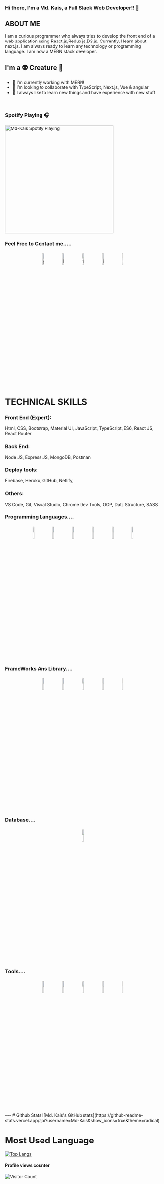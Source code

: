 
### Hi there, I'm a Md. Kais, a Full Stack Web Developer!! 👋 
## ABOUT ME
I am a curious programmer who always tries to develop the front end of a web application using React.js,Redux.js,D3.js. Currently, I learn about next.js. I am always ready to learn any technology or programming language. I am now a MERN stack developer.

## I'm a  👽 Creature 🤖 

- 🔭 I’m currently working with MERN!
- 👯 I’m looking to collaborate with TypeScript, Next.js, Vue & angular
- 🥅 I always like to learn new things and have experience with new stuff

<br/>

### Spotify Playing 🎧

[<img src="https://now-playing-codestackr.vercel.app/api/spotify-playing" alt="Md-Kais Spotify Playing" width="350" />](https://open.spotify.com/user/bxpyixj89kmgcjgjzv5keu6fd)
<br/>


### Feel Free to Contact me.....

<p align="center">
	<a href="https://github.com/Md-Kais" target="_blank"><img alt="github" width="10%" style="padding:5px" src="https://img.icons8.com/clouds/100/000000/github.png"/></a>
	<a href="https://www.linkedin.com/in/md-kais-7a976b1b0/"  target="_blank"><img alt="linkedin" width="10%" style="padding:5px" src="https://img.icons8.com/clouds/100/000000/linkedin.png"/></a>
	<a href="https://www.facebook.com/kais.superb/"  target="_blank"><img alt="facebook" width="10%" style="padding:5px" src="https://img.icons8.com/clouds/100/000000/facebook-new.png"/></a>
	<a href="https://www.instagram.com/ice_in_kais/"  target="_blank"><img alt="instagram" width="10%" style="padding:5px" src="https://img.icons8.com/clouds/100/000000/instagram.png"/></a>
	<a href="https://twitter.com/Md_Kais_"  target="_blank"><img alt="twitter" width="10%" style="padding:5px" src="https://img.icons8.com/clouds/100/000000/twitter.png"/></a>
</p>


<br />


# TECHNICAL SKILLS

### Front End (Expert): 
Html, CSS, Bootstrap, Material UI,  JavaScript, TypeScript, ES6, React JS, React Router
### Back End: 
Node JS, Express JS, MongoDB, Postman
### Deploy tools: 
Firebase, Heroku, GitHub,  Netlify, 
### Others: 
VS Code, Git, Visual Studio,  Chrome Dev Tools, OOP, Data Structure, SASS


### Programming Languages....

<p align="center">
	<img width="10%" style="padding:5px" src="https://img.icons8.com/color/144/000000/c-programming.png"/>
	<img width="10%" style="padding:5px" src="https://img.icons8.com/color/144/000000/python.png"/>
	<img width="10%" style="padding:5px" src="https://img.icons8.com/color/144/000000/javascript.png"/>
    <img width="10%" style="padding:5px" src="https://img.icons8.com/color/144/000000/typescript.png"/>
  <img width="10%" style="padding:5px" src="https://img.icons8.com/color/144/000000/nodejs.png"/>
  <img width="10%" style="padding:5px" src="https://img.icons8.com/color/144/000000/c-plus-plus-logo.png"/>
</p>
<br />

### FrameWorks Ans Library....

<p align="center">
	<img width="10%" style="padding:5px" src="https://img.icons8.com/color/144/000000/bootstrap.png"/>
	<img width="10%" style="padding:5px"  src="https://img.icons8.com/color/144/000000/react-native.png"/>
	<img width="10%" style="padding:5px" src="https://img.icons8.com/color/144/000000/material-ui.png"/>
    <img width="10%" style="padding:5px" src="https://img.icons8.com/color/48/000000/vue-js.png"/>
  <img width="10%" style="padding:5px" src="https://img.icons8.com/color/144/000000/nodejs.png"/>
 
</p>
<br />

### Database....

<p align="center">
	<img width="10%" style="padding:5px" src="https://img.icons8.com/color/144/000000/mongodb.png"/>
</p>
<br/>

### Tools....

<p align="center">
	<img width="10%" style="padding:5px" src="https://img.icons8.com/fluent-systems-filled/144/000000/github-2.png"/>
	<img width="10%" style="padding:5px"  src="https://img.icons8.com/color/144/000000/react-native.png"/>
	<img width="10%" style="padding:5px" src="https://img.icons8.com/color/144/000000/material-ui.png"/>
    <img width="10%" style="padding:5px" src="https://img.icons8.com/color/48/000000/vue-js.png"/>
  <img width="10%" style="padding:5px" src="https://img.icons8.com/color/144/000000/nodejs.png"/>
 
</p>
<br />
---
# Github Stats
![Md. Kais's GitHub stats](https://github-readme-stats.vercel.app/api?username=Md-Kais&show_icons=true&theme=radical)

# Most Used Language
[![Top Langs](https://github-readme-stats.vercel.app/api/top-langs/?username=Md-Kais&layout=compact)](https://github.com/anuraghazra/github-readme-stats)

#### Profile views counter
![Visitor Count](https://profile-counter.glitch.me/{Md-Kais}/count.svg)
